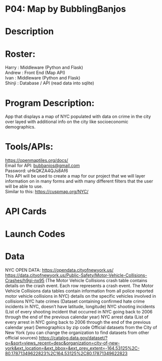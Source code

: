 # P04: Map by BubblingBanjos
# Description

# Roster:
Harry : Middleware (Python and Flask)  
Andrew : Front End (Map API)  
Ivan : Middleware (Python and Flask)  
Shinji : Database / API (read data into sqlite)  

# Program Description:
App that displays a map of NYC populated with data on crime in the city over layed with additional info on the city like socioeconomic demographics.  

# Tools/APIs:
https://openmaptiles.org/docs/  
Email for API: bubbanjos@gmail.com    
Password: uHkQKZA4QJs8Af6   
This API will be used to create a map for our project that we will layer information on in many forms and with many different filters that the user will be able to use.   
Similar to this: https://cuspmap.org/NYC/  

# API Cards

# Launch Codes

# Data  
NYC OPEN DATA: https://opendata.cityofnewyork.us/
https://data.cityofnewyork.us/Public-Safety/Motor-Vehicle-Collisions-Crashes/h9gi-nx95 (The Motor Vehicle Collisions crash table contains details on the crash event. Each row represents a crash event. The Motor Vehicle Collisions data tables contain information from all police reported motor vehicle collisions in NYC)
details on the specific vehicles involved in collisions
NYC hate crimes (Dataset containing confirmed hate crime incidents in NYC, doesn’t have latitude, longitude)
NYC shooting incidents (List of every shooting incident that occurred in NYC going back to 2006 through the end of the previous calendar year)
NYC arrest data (List of every arrest in NYC going back to 2006 through the end of the previous calendar year)
Demographics by zip code
Official datasets from the City of New York (you can change the organization to find datasets from other official sources) https://catalog.data.gov/dataset/?q=&sort=views_recent+desc&organization=city-of-new-york&ext_location=&ext_bbox=&ext_prev_extent=-164.53125%2C-80.17871349622823%2C164.53125%2C80.17871349622823 



